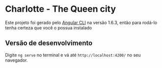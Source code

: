 # Charlotte - The Queen city

Este projeto foi gerado pelo [Angular CLI](https://github.com/angular/angular-cli) na versão 1.6.3, então para rodá-lo tenha certeza que você o possua instalado

## Versão de desenvolvimento

Digite `ng serve` no terminal e vá até `http://localhost:4200/` no seu navegador.
